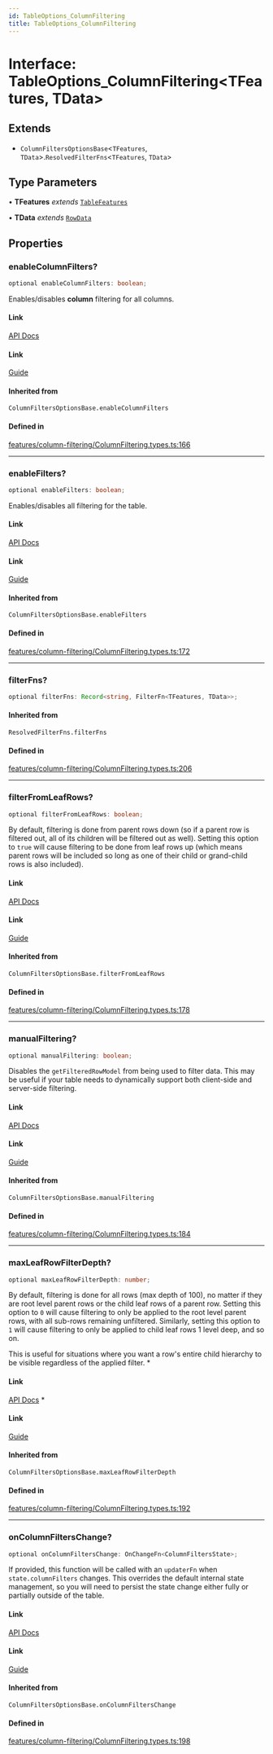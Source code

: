 ```yaml
---
id: TableOptions_ColumnFiltering
title: TableOptions_ColumnFiltering
---
```


# Interface: TableOptions\_ColumnFiltering\<TFeatures, TData\>

## Extends

- `ColumnFiltersOptionsBase`\<`TFeatures`, `TData`\>.`ResolvedFilterFns`\<`TFeatures`, `TData`\>

## Type Parameters

• **TFeatures** *extends* [`TableFeatures`](tablefeatures.md)

• **TData** *extends* [`RowData`](../type-aliases/rowdata.md)

## Properties

### enableColumnFilters?

```ts
optional enableColumnFilters: boolean;
```

Enables/disables **column** filtering for all columns.

#### Link

[API Docs](https://tanstack.com/table/v8/docs/api/features/column-filtering#enablecolumnfilters)

#### Link

[Guide](https://tanstack.com/table/v8/docs/guide/column-filtering)

#### Inherited from

`ColumnFiltersOptionsBase.enableColumnFilters`

#### Defined in

[features/column-filtering/ColumnFiltering.types.ts:166](https://github.com/TanStack/table/blob/b1e6b79157b0debc7222660572b06c8b857f4605/packages/table-core/src/features/column-filtering/ColumnFiltering.types.ts#L166)

***

### enableFilters?

```ts
optional enableFilters: boolean;
```

Enables/disables all filtering for the table.

#### Link

[API Docs](https://tanstack.com/table/v8/docs/api/features/column-filtering#enablefilters)

#### Link

[Guide](https://tanstack.com/table/v8/docs/guide/column-filtering)

#### Inherited from

`ColumnFiltersOptionsBase.enableFilters`

#### Defined in

[features/column-filtering/ColumnFiltering.types.ts:172](https://github.com/TanStack/table/blob/b1e6b79157b0debc7222660572b06c8b857f4605/packages/table-core/src/features/column-filtering/ColumnFiltering.types.ts#L172)

***

### filterFns?

```ts
optional filterFns: Record<string, FilterFn<TFeatures, TData>>;
```

#### Inherited from

`ResolvedFilterFns.filterFns`

#### Defined in

[features/column-filtering/ColumnFiltering.types.ts:206](https://github.com/TanStack/table/blob/b1e6b79157b0debc7222660572b06c8b857f4605/packages/table-core/src/features/column-filtering/ColumnFiltering.types.ts#L206)

***

### filterFromLeafRows?

```ts
optional filterFromLeafRows: boolean;
```

By default, filtering is done from parent rows down (so if a parent row is filtered out, all of its children will be filtered out as well). Setting this option to `true` will cause filtering to be done from leaf rows up (which means parent rows will be included so long as one of their child or grand-child rows is also included).

#### Link

[API Docs](https://tanstack.com/table/v8/docs/api/features/column-filtering#filterfromleafrows)

#### Link

[Guide](https://tanstack.com/table/v8/docs/guide/column-filtering)

#### Inherited from

`ColumnFiltersOptionsBase.filterFromLeafRows`

#### Defined in

[features/column-filtering/ColumnFiltering.types.ts:178](https://github.com/TanStack/table/blob/b1e6b79157b0debc7222660572b06c8b857f4605/packages/table-core/src/features/column-filtering/ColumnFiltering.types.ts#L178)

***

### manualFiltering?

```ts
optional manualFiltering: boolean;
```

Disables the `getFilteredRowModel` from being used to filter data. This may be useful if your table needs to dynamically support both client-side and server-side filtering.

#### Link

[API Docs](https://tanstack.com/table/v8/docs/api/features/column-filtering#manualfiltering)

#### Link

[Guide](https://tanstack.com/table/v8/docs/guide/column-filtering)

#### Inherited from

`ColumnFiltersOptionsBase.manualFiltering`

#### Defined in

[features/column-filtering/ColumnFiltering.types.ts:184](https://github.com/TanStack/table/blob/b1e6b79157b0debc7222660572b06c8b857f4605/packages/table-core/src/features/column-filtering/ColumnFiltering.types.ts#L184)

***

### maxLeafRowFilterDepth?

```ts
optional maxLeafRowFilterDepth: number;
```

By default, filtering is done for all rows (max depth of 100), no matter if they are root level parent rows or the child leaf rows of a parent row. Setting this option to `0` will cause filtering to only be applied to the root level parent rows, with all sub-rows remaining unfiltered. Similarly, setting this option to `1` will cause filtering to only be applied to child leaf rows 1 level deep, and so on.

This is useful for situations where you want a row's entire child hierarchy to be visible regardless of the applied filter.
 *

#### Link

[API Docs](https://tanstack.com/table/v8/docs/api/features/column-filtering#maxleafrowfilterdepth)
 *

#### Link

[Guide](https://tanstack.com/table/v8/docs/guide/column-filtering)

#### Inherited from

`ColumnFiltersOptionsBase.maxLeafRowFilterDepth`

#### Defined in

[features/column-filtering/ColumnFiltering.types.ts:192](https://github.com/TanStack/table/blob/b1e6b79157b0debc7222660572b06c8b857f4605/packages/table-core/src/features/column-filtering/ColumnFiltering.types.ts#L192)

***

### onColumnFiltersChange?

```ts
optional onColumnFiltersChange: OnChangeFn<ColumnFiltersState>;
```

If provided, this function will be called with an `updaterFn` when `state.columnFilters` changes. This overrides the default internal state management, so you will need to persist the state change either fully or partially outside of the table.

#### Link

[API Docs](https://tanstack.com/table/v8/docs/api/features/column-filtering#oncolumnfilterschange)

#### Link

[Guide](https://tanstack.com/table/v8/docs/guide/column-filtering)

#### Inherited from

`ColumnFiltersOptionsBase.onColumnFiltersChange`

#### Defined in

[features/column-filtering/ColumnFiltering.types.ts:198](https://github.com/TanStack/table/blob/b1e6b79157b0debc7222660572b06c8b857f4605/packages/table-core/src/features/column-filtering/ColumnFiltering.types.ts#L198)
